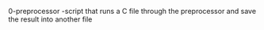  0-preprocessor -script that runs a C file through the preprocessor and save the result into another file
